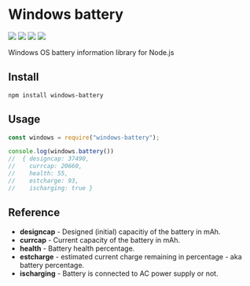# Windows battery
[![](https://img.shields.io/npm/v/windows-battery.svg?style=flat-square)](https://github.com/0xsuid/windows-battery)
[![](https://img.shields.io/npm/dm/windows-battery.svg?style=flat-square)](https://www.npmjs.com/package/windows-battery)
[![](https://img.shields.io/david/0xsuid/windows-battery.svg?style=flat-square)](https://david-dm.org/0xsuid/windows-battery)
[![](https://img.shields.io/snyk/vulnerabilities/npm/windows-battery.svg?style=flat-square)](https://snyk.io/test/github/0xsuid/windows-battery?targetFile=package.json)

Windows OS battery information library for Node.js

## Install
```
npm install windows-battery
```

## Usage
```js
const windows = require("windows-battery");

console.log(windows.battery())
//  { designcap: 37490,
//    currcap: 20660,
//    health: 55,
//    estcharge: 93,
//    ischarging: true }
```

## Reference

- **designcap** - Designed (initial) capacitiy of the battery in mAh.  
- **currcap** - Current capacity of the battery in mAh.  
- **health** - Battery health percentage.  
- **estcharge** - estimated current charge remaining in percentage - aka battery percentage.  
- **ischarging** - Battery is connected to AC power supply or not.  